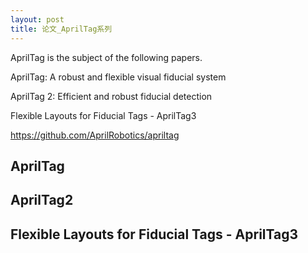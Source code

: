 ```yaml
---
layout: post
title: 论文_AprilTag系列
---
```


AprilTag is the subject of the following papers.

AprilTag: A robust and flexible visual fiducial system

AprilTag 2: Efficient and robust fiducial detection

Flexible Layouts for Fiducial Tags - AprilTag3

https://github.com/AprilRobotics/apriltag


## AprilTag



## AprilTag2



## Flexible Layouts for Fiducial Tags - AprilTag3


